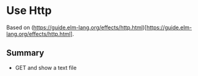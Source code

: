 # Use Http

Based on (https://guide.elm-lang.org/effects/http.html)[https://guide.elm-lang.org/effects/http.html].

## Summary

+ GET and show a text file